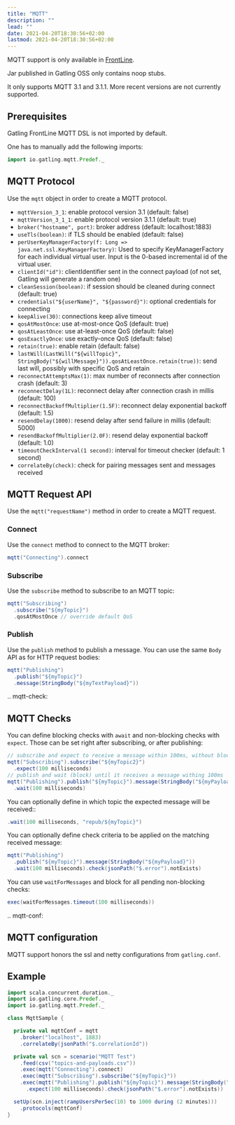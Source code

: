 ```yaml
---
title: "MQTT"
description: ""
lead: ""
date: 2021-04-20T18:30:56+02:00
lastmod: 2021-04-20T18:30:56+02:00
---
```


MQTT support is only available in [FrontLine](https://gatling.io/gatling-frontline/).

Jar published in Gatling OSS only contains noop stubs.

It only supports MQTT 3.1 and 3.1.1. More recent versions are not currently supported.

## Prerequisites

Gatling FrontLine MQTT DSL is not imported by default.

One has to manually add the following imports:

```scala
import io.gatling.mqtt.Predef._
```

## MQTT Protocol

Use the `mqtt` object in order to create a MQTT protocol.

* `mqttVersion_3_1`: enable protocol version 3.1 (default: false)
* `mqttVersion_3_1_1`: enable protocol version 3.1.1 (default: true)
* `broker("hostname", port)`: broker address (default: localhost:1883)
* `useTls(boolean)`: if TLS should be enabled (default: false)
* `perUserKeyManagerFactory(f: Long => java.net.ssl.KeyManagerFactory)`: Used to specify KeyManagerFactory for each individual virtual user. Input is the 0-based incremental id of the virtual user.
* `clientId("id")`: clientIdentifier sent in the connect payload (of not set, Gatling will generate a random one)
* `cleanSession(boolean)`: if session should be cleaned during connect (default: true)
* `credentials("${userName}", "${password}")`: optional credentials for connecting
* `keepAlive(30)`: connections keep alive timeout
* `qosAtMostOnce`: use at-most-once QoS (default: true)
* `qosAtLeastOnce`: use at-least-once QoS (default: false)
* `qosExactlyOnce`: use exactly-once QoS (default: false)
* `retain(true)`: enable retain (default: false)
* `lastWill(LastWill("${willTopic}", StringBody("${willMessage}")).qosAtLeastOnce.retain(true))`: send last will, possibly with specific QoS and retain
* `reconnectAttemptsMax(1)`: max number of reconnects after connection crash (default: 3)
* `reconnectDelay(1L)`: reconnect delay after connection crash in millis (default: 100)
* `reconnectBackoffMultiplier(1.5F)`: reconnect delay exponential backoff (default: 1.5)
* `resendDelay(1000)`: resend delay after send failure in millis (default: 5000)
* `resendBackoffMultiplier(2.0F)`: resend delay exponential backoff (default: 1.0)
* `timeoutCheckInterval(1 second)`: interval for timeout checker (default: 1 second)
* `correlateBy(check)`: check for pairing messages sent and messages received

## MQTT Request API

Use the `mqtt("requestName")` method in order to create a MQTT request.

### Connect

Use the `connect` method to connect to the MQTT broker:

```scala
mqtt("Connecting").connect
```

### Subscribe

Use the `subscribe` method to subscribe to an MQTT topic:

```scala
mqtt("Subscribing")
  .subscribe("${myTopic}")
  .qosAtMostOnce // override default QoS
```

### Publish

Use the `publish` method to publish a message. You can use the same `Body` API as for HTTP request bodies:

```scala
mqtt("Publishing")
  .publish("${myTopic}")
  .message(StringBody("${myTextPayload}"))
```

.. mqtt-check:

## MQTT Checks

You can define blocking checks with `await` and non-blocking checks with `expect`.
Those can be set right after subscribing, or after publishing:

```scala
// subscribe and expect to receive a message within 100ms, without blocking flow
mqtt("Subscribing").subscribe("${myTopic2}")
  .expect(100 milliseconds)
// publish and wait (block) until it receives a message withing 100ms
mqtt("Publishing").publish("${myTopic}").message(StringBody("${myPayload}"))
  .wait(100 milliseconds)
```

You can optionally define in which topic the expected message will be received::

```scala
.wait(100 milliseconds, "repub/${myTopic}")
```

You can optionally define check criteria to be applied on the matching received message:

```scala
mqtt("Publishing")
  .publish("${myTopic}").message(StringBody("${myPayload}"))
  .wait(100 milliseconds).check(jsonPath("$.error").notExists)
```

You can use `waitForMessages` and block for all pending non-blocking checks:

```scala
exec(waitForMessages.timeout(100 milliseconds))
```

.. mqtt-conf:

## MQTT configuration

MQTT support honors the ssl and netty configurations from `gatling.conf`.

## Example

```scala
import scala.concurrent.duration._
import io.gatling.core.Predef._
import io.gatling.mqtt.Predef._

class MqttSample {

  private val mqttConf = mqtt
    .broker("localhost", 1883)
    .correlateBy(jsonPath("$.correlationId"))

  private val scn = scenario("MQTT Test")
    .feed(csv("topics-and-payloads.csv"))
    .exec(mqtt("Connecting").connect)
    .exec(mqtt("Subscribing").subscribe("${myTopic}"))
    .exec(mqtt("Publishing").publish("${myTopic}").message(StringBody("${myTextPayload}"))
      .expect(100 milliseconds).check(jsonPath("$.error").notExists))

  setUp(scn.inject(rampUsersPerSec(10) to 1000 during (2 minutes)))
    .protocols(mqttConf)
}
```
